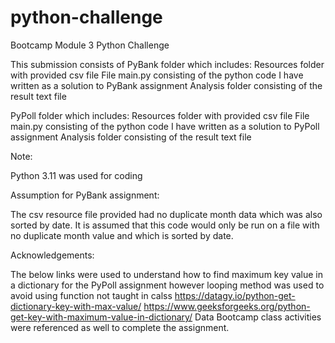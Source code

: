 # python-challenge
Bootcamp Module 3 Python Challenge

This submission consists of PyBank folder which includes:
  Resources folder with provided csv file
  File main.py consisting of the python code I have written as a solution to PyBank assignment
  Analysis folder consisting of the result text file

PyPoll folder which includes:
  Resources folder with provided csv file
  File main.py consisting of the python code I have written as a solution to PyPoll assignment
  Analysis folder consisting of the result text file

Note:

Python 3.11 was used for coding

Assumption for PyBank assignment:

The csv resource file provided had no duplicate month data which was also sorted by date. It is assumed that this code would only be run on a file with no duplicate month value and which is sorted by date. 

Acknowledgements:

The below links were used to understand how to find maximum key value in a dictionary for the PyPoll assignment however looping method was used to avoid using function not taught in calss 
https://datagy.io/python-get-dictionary-key-with-max-value/
https://www.geeksforgeeks.org/python-get-key-with-maximum-value-in-dictionary/
Data Bootcamp class activities were referenced as well to complete the assignment.
